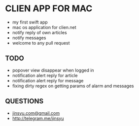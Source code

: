 # CLIEN APP FOR MAC
- my first swift app
- mac os application for clien.net
- notify reply of own articles
- notify messages
- welcome to any pull request

## TODO
- popover view disappear when logged in
- notification alert reply for article
- notification alert reply for message
- fixing dirty regex on getting params of alarm and messages

## QUESTIONS
- jinsyu.com@gmail.com
- http://telegram.me/jinsyu